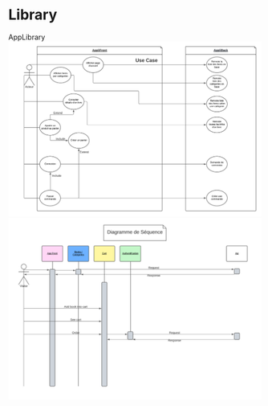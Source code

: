 # Library
AppLibrary
![Diagramme Utilisation](LibraryUseCase.png)
![Diagramme de séquence](LibrarySequence.png)
